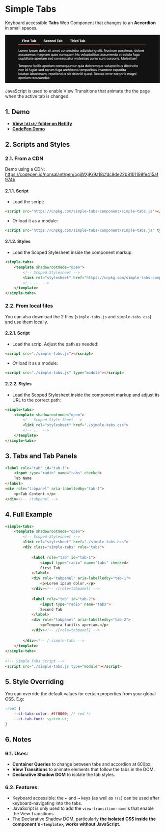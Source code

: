 # Simple Tabs

Keyboard accessible **Tabs** Web Component that changes to an **Accordion** in small spaces.

![Preview of 3 horizontal tabs with the first one being active and showing 2 paragraphs of dummy text as content below. A subtle horizontal line separates the tabs from the contents of the active tab. The segment of the line below the active tab is in a brighter color.](./dist/preview.png)

JavaScript is used to enable View Transitions that animate the the page when the active tab is changed.

## 1. Demo
- **[View `📁dist/` folder on Netlify](https://simple-tabs-web-component.netlify.app/)**
- **[CodePen Demo](https://codepen.io/nonsalant/pen/JojYLGQ)**

## 2. Scripts and Styles

### 2.1. From a CDN
Demo using a CDN: https://codepen.io/nonsalant/pen/ogjWXjK/9a18cfdc8de22b8101198fe415af974b

#### 2.1.1. Script
- Load the script:
```html
<script src="https://unpkg.com/simple-tabs-component/simple-tabs.js"></script>
```
- *Or* load it as a module:
```html
<script src="https://unpkg.com/simple-tabs-component/simple-tabs.js" type="module"></script>
```

#### 2.1.2. Styles
- Load the Scoped Stylesheet inside the component markup:
```html
<simple-tabs>
    <template shadowrootmode="open">
        <!-- Scoped Stylesheet -->
        <link rel="stylesheet" href="https://unpkg.com/simple-tabs-component/simple-tabs.css">
        <!-- ... -->
    </template>
</simple-tabs>
```

### 2.2. From local files
You can also download the 2 files (`simple-tabs.js` and `simple-tabs.css`) and use them locally.

#### 2.2.1. Script
- Load the scrip. Adjust the path as needed:
```html
<script src="./simple-tabs.js"></script>
```
- *Or* load it as a module:
```html
<script src="./simple-tabs.js" type="module"></script>
```

#### 2.2.2. Styles
- Load the Scoped Stylesheet inside the component markup and adjust its URL to the correct path:
```html
<simple-tabs>
    <template shadowrootmode="open">
        <!-- Scoped Style Sheet -->
        <link rel="stylesheet" href="./simple-tabs.css">
        <!-- ... -->
    </template>
</simple-tabs>
```

## 3. Tabs and Tab Panels
```html
<label role="tab" id="tab-1">
    <input type="radio" name="tabs" checked>
    Tab Name
</label>
<div role="tabpanel" aria-labelledby="tab-1">
    <p>Tab Content.</p>
</div><!-- /tabpanel -->
```

## 4. Full Example
```html
<simple-tabs>
    <template shadowrootmode="open">
        <!-- Scoped Stylesheet -->
        <link rel="stylesheet" href="./simple-tabs.css">
        <div class="simple-tabs" role="tabs">

            <label role="tab" id="tab-1">
                <input type="radio" name="tabs" checked>
                First Tab
            </label>
            <div role="tabpanel" aria-labelledby="tab-1">
                <p>Lorem ipsum dolor.</p>
            </div><!-- /[role=tabpanel] -->

            <label role="tab" id="tab-2">
                <input type="radio" name="tabs">
                Second Tab
            </label>
            <div role="tabpanel" aria-labelledby="tab-2">
                <p>Tempora facilis aperiam.</p>
            </div><!-- /[role=tabpanel] -->

        </div><!-- /.simple-tabs -->
    </template>
</simple-tabs>

<!-- Simple Tabs Script -->
<script src="./simple-tabs.js type="module"></script>
```

## 5. Style Overriding
You can override the default values for certain properties from your global CSS. E.g:

```css
:root {
    --st-tabs-color: #ff0000; /* red */
    --st-tab-font: system-ui;
}

```

## 6. Notes

### 6.1. Uses:
- **Container Queries** to change between tabs and accordion at 600px.
- **View Transitions** to animate elements that follow the tabs in the DOM.
- **Declarative Shadow DOM** to isolate the tab styles.

### 6.2. Features:
<ul>
    <li>Keyboard accessible: the <kbd>←</kbd> and <kbd>→</kbd> keys (as well as <kbd>↑</kbd>/<kbd>↓</kbd>) can be used after keyboard-navigating into the tabs.</li>
    <li>JavaScript is only used to add the <code>view-transition-name</code>'s that enable the View Transitions.</li>
    <li>The Declarative Shadow DOM, particularly <b>the isolated CSS inside the component's <code>&lt;template&gt;</code>, works without JavaScript</b>.</li>
</ul>

